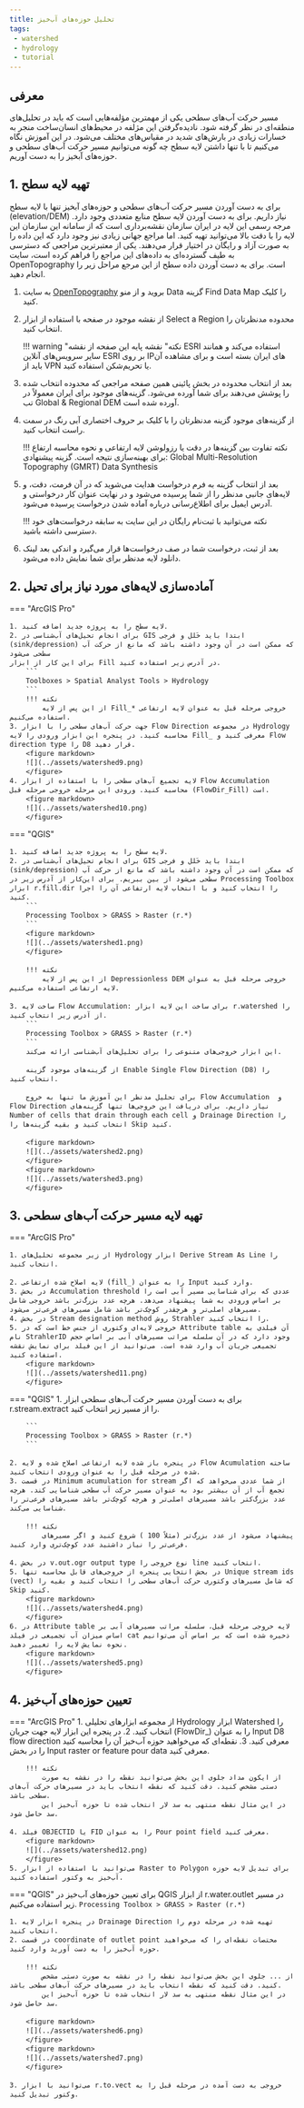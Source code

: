 ```yaml
---
title: تحلیل حوزه‌های آب‌خیز 
tags:
 - watershed
 - hydrology
 - tutorial
---
```


## معرفی
مسیر حرکت آب‌های سطحی یکی از مهمترین مؤلفه‌هایی است که باید در تحلیل‌های منطقه‌ای در نظر گرفته شود. نادیده‌گرفتن این مژلفه‌ در محیط‌های انسان‌ساخت منجر به خسارات زیادی در بارش‌های شدید در مقیاس‌های مختلف می‌شود. در این آموزش نگاه می‌کنیم تا با تنها داشتن لایه سطح چه گونه می‌توانیم مسیر حرکت آب‌های سطحی و حوزه‌های آبخیز را به دست آوریم.

## 1. تهیه لایه سطح
برای به دست آوردن مسیر حرکت آب‌های سطحی و حوزه‌های آبخیز تنها با لایه سطح (elevation/DEM) نیاز داریم. برای به دست آوردن لایه سطح منابع متعددی وجود دارد. مرجه رسمی این لایه در ایران سازمان نقشه‌برداری است که از سامانه این سازمان این لایه را با دقت بالا می‌توانید تهیه کنید. اما مراجع جهانی زیادی نیز وجود دارد که این داده را به صورت آزاد و رایگان در اختیار قرار می‌دهند. یکی از معتبرترین مراجعی که دسترسی به طیف گسترده‌ای به داده‌های این مراجع را فراهم کرده است، سایت OpenTopography است. برای به دست آوردن داده سطح از این مرجع مراحل زیر را انجام دهید.

1. به سایت [OpenTopography](https://opentopography.org/) بروید و از منو Data گزینه Find Data Map را کلیک کنید.
2. از نقشه موجود در صفحه با استفاده از ابزار Select a Region محدوده مدنظرتان را انتخاب کنید.

    !!! warning "نکته"
        نقشه پایه این صفحه از نقشه ESRI استفاده می‌کند و همانند سایر سرویس‌های آنلاین ESRI بر روی IPهای ایران بسته است و برای مشاهده آن باید از VPN یا تحریم‌شکن استفاده کنید.

3. بعد از انتخاب محدوده در بخش پائینی همین صفحه مراجعی که محدوده انتخاب شده را پوشش می‌دهند برای شما آورده می‌شود. گزینه‌های موجود برای ایران معمولاً در تب Global & Regional DEM آورده شده است.
4. از گزینه‌های موجود گزینه مدنظرتان را با کلیک بر حروف اختصاری آبی رنگ در سمت راست انتخاب کنید.

    !!! نکته
        تفاوت بین گزینه‌ها در دقت یا رزولوشن لایه ارتفاعی و نحوه محاسبه ارتفاع برای بهینه‌سازی نتیجه است. 
        گزینه پیشنهادی: Global Multi-Resolution Topography (GMRT) Data Synthesis 

5. بعد از انتخاب گزینه به فرم درخواست هدایت می‌شوید که در آن فرمت، دقت، و لایه‌های جانبی مدنظر را از شما پرسیده می‌شود و در نهایت عنوان کار درخواستی و آدرس ایمیل برای اطلاع‌رسانی درباره آماده شدن درخواست پرسیده می‌شود.

    !!! نکته
        می‌توانید با ثبت‌نام رایگان در این سایت به سابقه درخواست‌های خود دسترسی داشته باشید.

6. بعد از ثبت، درخواست شما در صف درخواست‌ها قرار می‌گیرد و اندکی بعد لینک دانلود لایه مدنظر برای شما نمایش داده می‌شود.

## 2. آماده‌سازی لایه‌های مورد نیاز برای تحیل

=== "ArcGIS Pro"
    
    1. لایه سطح را به پروژه جدید اضافه کنید.
    2. برای انجام تحیل‌های آب‌شناسی در GIS ابتدا باید خَلل و فرجی (sink/depression) که ممکن است در آن وجود داشته باشد که مانع از حرکت آب سطحی می‌شود 
    برای این کار از ابزار Fill در آدرس زیر استفاده کنید.
        ```
        Toolboxes > Spatial Analyst Tools > Hydrology 
        ```
        !!! نکته
            از این‌ پس از لایه Fill_* خروجی مرحله قبل به عنوان لایه ارتفاعی استفاده می‌کنیم.
    3. جهت حرکت آب‌های سطحی را با ابزار Flow Direction در مجموعه Hydrology محاسبه کنید. در پنجره این ابزار ورودی را لایه Fill_ معرفی کنید و Flow direction type را D8 قرار دهید.
        <figure markdown>
        ![](../assets/watershed9.png)
        </figure>
    4. لایه تجمیع آب‌های سطحی را با استفاده از ابزار Flow Accumulation محاسبه کنید. ورودی این مرحله خروجی مرحله قبل (FlowDir_Fill) است. 
        <figure markdown>
        ![](../assets/watershed10.png)
        </figure>



=== "QGIS"

    1. لایه سطح را به پروژه جدید اضافه کنید.
    2. برای انجام تحیل‌های آب‌شناسی در GIS ابتدا باید خَلل و فرجی (sink/depression) که ممکن است در آن وجود داشته باشد که مانع از حرکت آب سطحی می‌شود از بین ببریم. برای این‌کار از آدرس زیر در Processing Toolbox ابزار r.fill.dir را انتخاب کنید و با انتخاب لایه ارتفاعی آن را اجرا کنید.
        ```
        Processing Toolbox > GRASS > Raster (r.*) 
        ```
        <figure markdown>
        ![](../assets/watershed1.png)
        </figure>

        !!! نکته
            از این‌ پس از لایه Depressionless DEM خروجی مرحله قبل به عنوان لایه ارتفاعی استفاده می‌کنیم.

    3. ساخت لایه Flow Accumulation: برای ساخت این لایه ابزار r.watershed را از آدرس زیر انتخاب کنید. 
        ```
        Processing Toolbox > GRASS > Raster (r.*) 
        ```
        این ابزار خروجی‌های متنوعی را برای تحلیل‌های آب‌شناسی ارائه می‌کند.

        از گزینه‌های موجود گزینه Enable Single Flow Direction (D8) را انتخاب کنید. 
 
        برای تحلیل مدنظر این آموزش ما تنها به خروج Flow Accumulation  و Flow Direction نیاز داریم. برای دریافت این خروجی‌ها تنها گزینه‌های  Number of cells that drain through each cell و Drainage Direction را انتخاب کنید و بقیه گزینه‌ها را Skip کنید.

        <figure markdown>
        ![](../assets/watershed2.png)
        </figure>
        <figure markdown>
        ![](../assets/watershed3.png)
        </figure>

## 3. تهیه لایه مسیر حرکت آب‌های سطحی

=== "ArcGIS Pro"

    1. از زیر مجموعه تحلیل‌های Hydrology ابزار Derive Stream As Line را انتخاب کنید.

    2. لایه اصلاح شده ارتفاعی (fill_) را به عنوان Input وارد کنید.
    3. در بخش Accumulation threshold عددی که برای شناسایی مسیر آبی است را بر اساس ورودی به شما پیشنهاد می‌دهد. هرچه عدد بزرگ‌تر باشد خروجی شامل مسیرهای اصلی‌تر و هرچقدر کوچک‌تر باشد شامل مسیرهای فرعی‌تر می‌شود.
    4. در بخش Stream designation method روش Strahler را انتخاب کنید.
    5. خروجی لایه‌ای وکتوری از جنس خط است که در Attribute table آن فیلدی به نام StrahlerID وجود دارد که در آن سلسله مراتب مسیرهای آبی بر اساس حجم تجمیعی جریان آب وارد شده است. می‌توانید از این فیلد برای نمایش نقشه استفاده کنید.
        <figure markdown>
        ![](../assets/watershed11.png)
        </figure>


=== "QGIS"
    1. برای به دست آوردن مسیر حرکت آب‌های سطحی ابزار r.stream.extract را از مسیر زیر انتخاب کنید.

        ```
        Processing Toolbox > GRASS > Raster (r.*) 
        ```

    2. در پنجره باز شده لایه ارتفاعی اصلاح شده و لایه Flow Acumulation ساخته شده در مرحله قبل را به عنوان ورودی انتخاب کنید. 
    3. در قسمت Minimum acumulation for stream از شما عددی می‌خواهد که اگر تجمع آب از آن بیشتر بود به عنوان مسیر حرکت آب سطحی شناسایی کند. هرچه عدد بزرگ‌کتر باشد مسیرهای اصلی‌تر و هرچه کوچک‌تر باشد مسیرهای فرعی‌تر را شناسایی می‌کند.

        !!! نکته
            پیشنهاد می‌شود از عدد بزرگ‌تر (مثلاً 100 ) شروع کنید و اگر مسیرهای فرعی‌تر را نیاز داشتید عدد کوچک‌تری وارد کنید.

    4. در بخش v.out.ogr output type نوع خروجی را line انتخاب کنید.
    5. در بخش انتخایی پنجره از خروجی‌های قابل محاسبه تنها Unique stream ids (vect) که شامل مسیرهای وکتوری حرکت آب‌های سطحی را انتخاب کنید و بقیه را Skip کنید.
        <figure markdown>
        ![](../assets/watershed4.png)
        </figure>
    6. در Attribute table لایه خروجی مرحله قبل، سلسله مراتب مسیرهای آبی بر اساس میزان آب تجمیعی در فیلد cat ذخیره شده است که بر اساس آن می‌توانیم نحوه نمایش لایه را تغییر دهید.
        <figure markdown>
        ![](../assets/watershed5.png)
        </figure>

## 4. تعیین حوزه‌های آب‌خیز

=== "ArcGIS Pro"
    1. از مجموعه ابزارهای تحلیلی Hydrology ابزار Watershed را انتخاب کنید.
    2. در پنجره این ابزار لایه جهت جریان (FlowDir_) را به عنوان Input D8 flow direction معرفی کنید.
    3. نقطه‌ای که می‌خواهید حوزه آب‌خیز آن را محاسبه کنید را در بخش Input raster or feature pour data معرفی کنید. 
    
        !!! نکته
            از ایکون مداد جلوی این بخش می‌توانید نقطه را در نقشه به صورت دستی مشخص کنید. دقت کنید که نقطه انتخاب باید در مسیرهای حرکت آب‌های سطحی باشد.
            در این مثال نقطه منتهی به سد لار انتخاب شده تا حوزه آب‌خیز این سد حاصل شود.

    4. فیلد OBJECTID یا FID را به عنوان Pour point field معرفی کنید.
        <figure markdown>
        ![](../assets/watershed12.png)
        </figure>
    5. می‌توانید با استفاده از ابزار Raster to Polygon برای تبدیل لایه حوزه آب‌خیز به وکتور استفاده کنید.

=== "QGIS"
    برای تعیین حوزه‌های آب‌خیز در QGIS از ابزار r.water.outlet در مسیر زیر استفاده می‌کنیم.
        ```
        Processing Toolbox > GRASS > Raster (r.*) 
        ```

    1. در پنجره ابزار لایه Drainage Direction تهیه شده در مرحله دوم را انتخاب کنید.
    2. در قسمت coordinate of outlet point مختصات نقطه‌ای را که می‌خواهید حوزه آب‌خیز را به دست آورید وارد کنید. 

        !!! نکته
            از ... جلوی این بخش می‌توانید نقطه را در نقشه به صورت دستی مشخص کنید. دقت کنید که نقطه انتخاب باید در مسیرهای حرکت آب‌های سطحی باشد.
            در این مثال نقطه منتهی به سد لار انتخاب شده تا حوزه آب‌خیز این سد حاصل شود.
        
        <figure markdown>
        ![](../assets/watershed6.png)
        </figure>
        <figure markdown>
        ![](../assets/watershed7.png)
        </figure>

    3. می‌توانید با ابزار r.to.vect خروجی به دست آمده در مرحله قبل را به وکتور تبدیل کنید.